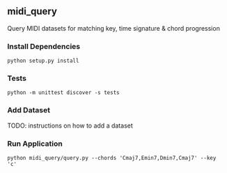 ## midi_query
Query MIDI datasets for matching key, time signature &amp; chord progression

### Install Dependencies

`python setup.py install`

### Tests

`python -m unittest discover -s tests`

### Add Dataset

TODO: instructions on how to add a dataset

### Run Application

`python midi_query/query.py --chords 'Cmaj7,Emin7,Dmin7,Cmaj7' --key 'c'`
